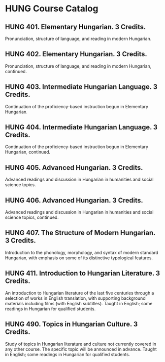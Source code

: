 # HUNG Course Catalog

## HUNG 401. Elementary Hungarian. 3 Credits.

Pronunciation, structure of language, and reading in modern Hungarian.

## HUNG 402. Elementary Hungarian. 3 Credits.

Pronunciation, structure of language, and reading in modern Hungarian, continued.

## HUNG 403. Intermediate Hungarian Language. 3 Credits.

Continuation of the proficiency-based instruction begun in Elementary Hungarian.

## HUNG 404. Intermediate Hungarian Language. 3 Credits.

Continuation of the proficiency-based instruction begun in Elementary Hungarian, continued.

## HUNG 405. Advanced Hungarian. 3 Credits.

Advanced readings and discussion in Hungarian in humanities and social science topics.

## HUNG 406. Advanced Hungarian. 3 Credits.

Advanced readings and discussion in Hungarian in humanities and social science topics, continued.

## HUNG 407. The Structure of Modern Hungarian. 3 Credits.

Introduction to the phonology, morphology, and syntax of modern standard Hungarian, with emphasis on some of its distinctive typological features.

## HUNG 411. Introduction to Hungarian Literature. 3 Credits.

An introduction to Hungarian literature of the last five centuries through a selection of works in English translation, with supporting background materials including films (with English subtitles). Taught in English; some readings in Hungarian for qualified students.

## HUNG 490. Topics in Hungarian Culture. 3 Credits.

Study of topics in Hungarian literature and culture not currently covered in any other course. The specific topic will be announced in advance. Taught in English; some readings in Hungarian for qualified students.

